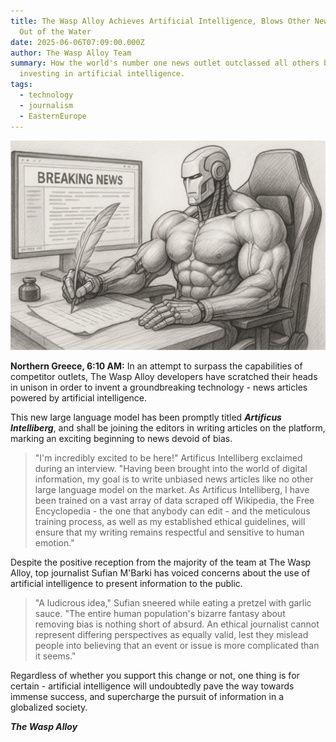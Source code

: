 ```yaml
---
title: The Wasp Alloy Achieves Artificial Intelligence, Blows Other News Outlets
  Out of the Water
date: 2025-06-06T07:09:00.000Z
author: The Wasp Alloy Team
summary: How the world's number one news outlet outclassed all others by
  investing in artificial intelligence.
tags:
  - technology
  - journalism
  - EasternEurope
---
```

![Artificus Intelliberg in the process of writing a comprehensive news article, autoportrait](/static/img/artificus-intelliberg.png "Artificus Intelliberg, Autoportrait")

**Northern Greece, 6:10 AM:** In an attempt to surpass the capabilities of competitor outlets, The Wasp Alloy developers have scratched their heads in unison in order to invent a groundbreaking technology - news articles powered by artificial intelligence.

This new large language model has been promptly titled ***Artificus Intelliberg***, and shall be joining the editors in writing articles on the platform, marking an exciting beginning to news devoid of bias.

> "I'm incredibly excited to be here!" Artificus Intelliberg exclaimed during an interview. "Having been brought into the world of digital information, my goal is to write unbiased news articles like no other large language model on the market. As Artificus Intelliberg, I have been trained on a vast array of data scraped off Wikipedia, the Free Encyclopedia - the one that anybody can edit - and the meticulous training process, as well as my established ethical guidelines, will ensure that my writing remains respectful and sensitive to human emotion."

Despite the positive reception from the majority of the team at The Wasp Alloy, top journalist Sufian M'Barki has voiced concerns about the use of artificial intelligence to present information to the public.

> "A ludicrous idea," Sufian sneered while eating a pretzel with garlic sauce. "The entire human population's bizarre fantasy about removing bias is nothing short of absurd. An ethical journalist cannot represent differing perspectives as equally valid, lest they mislead people into believing that an event or issue is more complicated than it seems."

Regardless of whether you support this change or not, one thing is for certain - artificial intelligence will undoubtedly pave the way towards immense success, and supercharge the pursuit of information in a globalized society.

***The Wasp Alloy***
